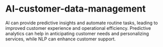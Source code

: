 # AI-customer-data-management
Al can provide predictive insights and automate routine tasks, leading to improved customer experience and operational efficiency. Predictive analytics can help in anticipating customer needs and personalizing services, while NLP can enhance customer support.
